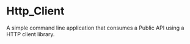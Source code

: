 # Http_Client
A simple command line application that consumes a Public API using a HTTP client library.
